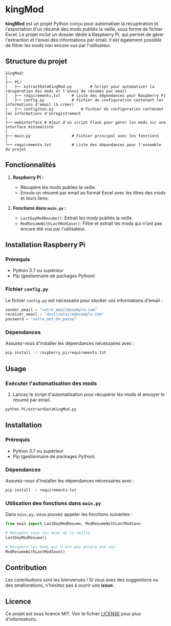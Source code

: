 
# kingMod

**kingMod** est un projet Python conçu pour automatiser la récupération et l'exportation d'un résumé des mods publiés la veille, sous forme de fichier Excel. Le projet inclut un dossier dédié à Raspberry Pi, qui permet de gérer l'extraction et l'envoi des informations par email. Il est également possible de filtrer les mods non encore vus par l'utilisateur.

## Structure du projet

```
kingMod/
│
├── PC/
│   ├── extractDataKingMod.py        # Script pour automatiser la récupération des mods et l'envoi de résumés par email
│   ├── requirements.txt     # Liste des dépendances pour Raspberry Pi
│   ├── config.py            # Fichier de configuration contenant les informations d'email (à créer)
│   ├── configJson.py            # Fichier de configuration contenant les informations d'enregistrement
│
├── webinterface # Ajout d'un script Flask pour gérer les mods sur une interface minimaliste
│
├── main.py                  # Fichier principal avec les fonctions
│
└── requirements.txt         # Liste des dépendances pour l'ensemble du projet
```

## Fonctionnalités

1. **Raspberry Pi :**
   - Récupère les mods publiés la veille.
   - Envoie un résumé par email au format Excel avec les titres des mods et leurs liens.

2. **Fonctions dans `main.py` :**
   - `LastDayModResume()`: Extrait les mods publiés la veille.
   - `ModResumeWithLastModSave()`: Filtre et extrait les mods qui n'ont pas encore été vus par l'utilisateur.

## Installation Raspberry Pi

### Prérequis

- Python 3.7 ou supérieur
- Pip (gestionnaire de packages Python)

### Fichier `config.py`

Le fichier `config.py` est nécessaire pour stocker vos informations d'email :

```python
sender_email = "votre_email@example.com"
receiver_email = "destinataire@example.com"
password = "votre_mot_de_passe"
```

### Dépendances 

Assurez-vous d'installer les dépendances nécessaires avec :

```bash
pip install -r raspberry_pi/requirements.txt
```

## Usage

### Exécuter l'automatisation des mods

1. Lancez le script d'automatisation pour récupérer les mods et envoyer le résumé par email.

```bash
python PC/extractDataKingMod.py
```

## Installation 

### Prérequis

- Python 3.7 ou supérieur
- Pip (gestionnaire de packages Python)

### Dépendances 

Assurez-vous d'installer les dépendances nécessaires avec :

```bash
pip install -r requirements.txt
```

### Utilisation des fonctions dans `main.py`

Dans `main.py`, vous pouvez appeler les fonctions suivantes :

```python
from main import LastDayModResume, ModResumeWithLastModSave

# Récupère tous les mods de la veille
LastDayModResume()

# Récupère les mods qui n'ont pas encore été vus
ModResumeWithLastModSave()
```

## Contribution

Les contributions sont les bienvenues ! Si vous avez des suggestions ou des améliorations, n'hésitez pas à ouvrir une **issue**.

## Licence

Ce projet est sous licence MIT. Voir le fichier [LICENSE](LICENSE) pour plus d'informations.
